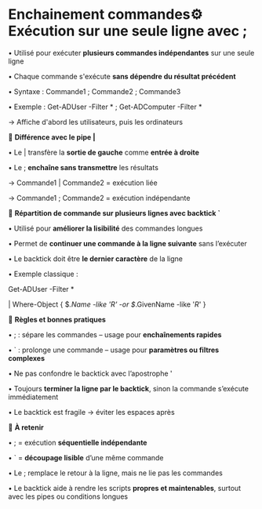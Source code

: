 # Enchainement commandes⚙️ **Exécution sur une seule ligne avec ;**

• Utilisé pour exécuter **plusieurs commandes indépendantes** sur une seule ligne

• Chaque commande s'exécute **sans dépendre du résultat précédent**

• Syntaxe : Commande1 ; Commande2 ; Commande3

• Exemple : Get-ADUser -Filter * ; Get-ADComputer -Filter *

→ Affiche d'abord les utilisateurs, puis les ordinateurs

🔁 **Différence avec le pipe |**

• Le | transfère la **sortie de gauche** comme **entrée à droite**

• Le ; **enchaîne sans transmettre** les résultats

→ Commande1 | Commande2 = exécution liée

→ Commande1 ; Commande2 = exécution indépendante



🧩 **Répartition de commande sur plusieurs lignes avec backtick `**

• Utilisé pour **améliorer la lisibilité** des commandes longues

• Permet de **continuer une commande à la ligne suivante** sans l’exécuter

• Le backtick doit être **le dernier caractère** de la ligne

• Exemple classique :

Get-ADUser -Filter *

| Where-Object { $_.Name -like '*R*' -or $_.GivenName -like '*R*' }



🧠 **Règles et bonnes pratiques**

• ; : sépare les commandes – usage pour **enchaînements rapides**

• ` : prolonge une commande – usage pour **paramètres ou filtres complexes**

• Ne pas confondre le backtick avec l’apostrophe '

• Toujours **terminer la ligne par le backtick**, sinon la commande s’exécute immédiatement

• Le backtick est fragile → éviter les espaces après



📌 **À retenir**

• ; = exécution **séquentielle indépendante**

• ` = **découpage lisible** d’une même commande

• Le ; remplace le retour à la ligne, mais ne lie pas les commandes

• Le backtick aide à rendre les scripts **propres et maintenables**, surtout avec les pipes ou conditions longues
